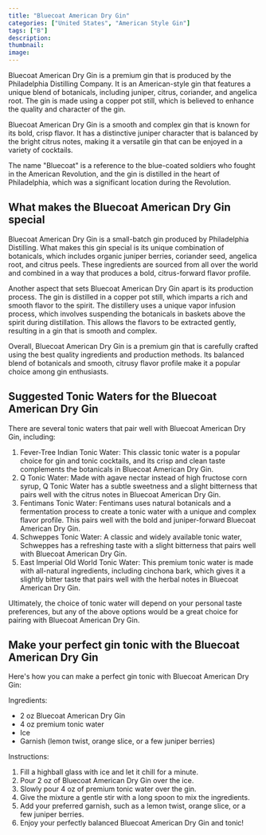 ```yaml
---
title: "Bluecoat American Dry Gin"
categories: ["United States", "American Style Gin"]
tags: ["B"]
description: 
thumbnail: 
image: 
---
```


Bluecoat American Dry Gin is a premium gin that is produced by the Philadelphia Distilling Company. It is an American-style gin that features a unique blend of botanicals, including juniper, citrus, coriander, and angelica root. The gin is made using a copper pot still, which is believed to enhance the quality and character of the gin.

Bluecoat American Dry Gin is a smooth and complex gin that is known for its bold, crisp flavor. It has a distinctive juniper character that is balanced by the bright citrus notes, making it a versatile gin that can be enjoyed in a variety of cocktails.

The name "Bluecoat" is a reference to the blue-coated soldiers who fought in the American Revolution, and the gin is distilled in the heart of Philadelphia, which was a significant location during the Revolution.

## What makes the Bluecoat American Dry Gin special

Bluecoat American Dry Gin is a small-batch gin produced by Philadelphia Distilling. What makes this gin special is its unique combination of botanicals, which includes organic juniper berries, coriander seed, angelica root, and citrus peels. These ingredients are sourced from all over the world and combined in a way that produces a bold, citrus-forward flavor profile.

Another aspect that sets Bluecoat American Dry Gin apart is its production process. The gin is distilled in a copper pot still, which imparts a rich and smooth flavor to the spirit. The distillery uses a unique vapor infusion process, which involves suspending the botanicals in baskets above the spirit during distillation. This allows the flavors to be extracted gently, resulting in a gin that is smooth and complex.

Overall, Bluecoat American Dry Gin is a premium gin that is carefully crafted using the best quality ingredients and production methods. Its balanced blend of botanicals and smooth, citrusy flavor profile make it a popular choice among gin enthusiasts.

## Suggested Tonic Waters for the Bluecoat American Dry Gin

There are several tonic waters that pair well with Bluecoat American Dry Gin, including:

1.  Fever-Tree Indian Tonic Water: This classic tonic water is a popular choice for gin and tonic cocktails, and its crisp and clean taste complements the botanicals in Bluecoat American Dry Gin.
2.  Q Tonic Water: Made with agave nectar instead of high fructose corn syrup, Q Tonic Water has a subtle sweetness and a slight bitterness that pairs well with the citrus notes in Bluecoat American Dry Gin.
3.  Fentimans Tonic Water: Fentimans uses natural botanicals and a fermentation process to create a tonic water with a unique and complex flavor profile. This pairs well with the bold and juniper-forward Bluecoat American Dry Gin.
4.  Schweppes Tonic Water: A classic and widely available tonic water, Schweppes has a refreshing taste with a slight bitterness that pairs well with Bluecoat American Dry Gin.
5.  East Imperial Old World Tonic Water: This premium tonic water is made with all-natural ingredients, including cinchona bark, which gives it a slightly bitter taste that pairs well with the herbal notes in Bluecoat American Dry Gin.

Ultimately, the choice of tonic water will depend on your personal taste preferences, but any of the above options would be a great choice for pairing with Bluecoat American Dry Gin.

## Make your perfect gin tonic with the Bluecoat American Dry Gin

Here's how you can make a perfect gin tonic with Bluecoat American Dry Gin:

Ingredients:

-   2 oz Bluecoat American Dry Gin
-   4 oz premium tonic water
-   Ice
-   Garnish (lemon twist, orange slice, or a few juniper berries)

Instructions:

1.  Fill a highball glass with ice and let it chill for a minute.
2.  Pour 2 oz of Bluecoat American Dry Gin over the ice.
3.  Slowly pour 4 oz of premium tonic water over the gin.
4.  Give the mixture a gentle stir with a long spoon to mix the ingredients.
5.  Add your preferred garnish, such as a lemon twist, orange slice, or a few juniper berries.
6.  Enjoy your perfectly balanced Bluecoat American Dry Gin and tonic!